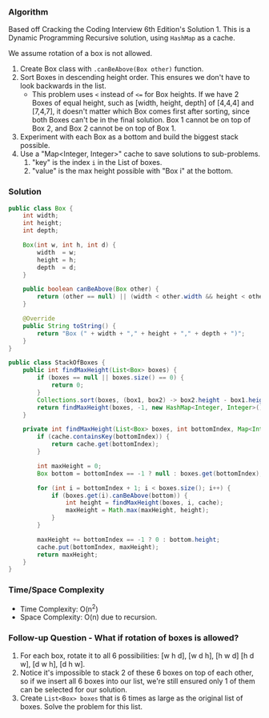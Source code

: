 ### Algorithm

Based off Cracking the Coding Interview 6th Edition's Solution 1. This is a Dynamic Programming Recursive solution, using `HashMap` as a cache.

We assume rotation of a box is not allowed.

1. Create Box class with `.canBeAbove(Box other)` function.
2. Sort Boxes in descending height order. This ensures we don't have to look backwards in the list.
    - This problem uses `<` instead of `<=` for Box heights. If we have 2 Boxes of equal height,
      such as [width, height, depth] of [4,4,4] and [7,4,7], it doesn't matter which Box comes first
      after sorting, since both Boxes can't be in the final solution. Box 1 cannot be on top of Box 2,
      and Box 2 cannot be on top of Box 1.
3. Experiment with each Box as a bottom and build the biggest stack possible.
4. Use a "Map<Integer, Integer>" cache to save solutions to sub-problems.
    1. "key" is the index `i` in the List of boxes.
    2. "value" is the max height possible with "Box i" at the bottom.

### Solution

```java
public class Box {
    int width;
    int height;
    int depth;

    Box(int w, int h, int d) {
        width  = w;
        height = h;
        depth  = d;
    }

    public boolean canBeAbove(Box other) {
        return (other == null) || (width < other.width && height < other.height && depth < other.depth);
    }

    @Override
    public String toString() {
        return "Box (" + width + "," + height + "," + depth + ")";
    }
}
```

```java
public class StackOfBoxes {
    public int findMaxHeight(List<Box> boxes) {
        if (boxes == null || boxes.size() == 0) {
            return 0;
        }
        Collections.sort(boxes, (box1, box2) -> box2.height - box1.height); // sort in descending height order
        return findMaxHeight(boxes, -1, new HashMap<Integer, Integer>());
    }

    private int findMaxHeight(List<Box> boxes, int bottomIndex, Map<Integer, Integer> cache) {
        if (cache.containsKey(bottomIndex)) {
            return cache.get(bottomIndex);
        }

        int maxHeight = 0;
        Box bottom = bottomIndex == -1 ? null : boxes.get(bottomIndex);

        for (int i = bottomIndex + 1; i < boxes.size(); i++) {
            if (boxes.get(i).canBeAbove(bottom)) {
                int height = findMaxHeight(boxes, i, cache);
                maxHeight = Math.max(maxHeight, height);
            }
        }

        maxHeight += bottomIndex == -1 ? 0 : bottom.height;
        cache.put(bottomIndex, maxHeight);
        return maxHeight;
    }
}
```

### Time/Space Complexity

-  Time Complexity: O(n<sup>2</sup>)
- Space Complexity: O(n) due to recursion.

### Follow-up Question - What if rotation of boxes is allowed?

1. For each box, rotate it to all 6 possibilities: [w h d], [w d h], [h w d] [h d w], [d w h], [d h w].
1. Notice it's impossible to stack 2 of these 6 boxes on top of each other, so if we insert all 6 boxes into our list, we're still ensured only 1 of them can be selected for our solution.
1. Create `List<Box> boxes` that is 6 times as large as the original list of boxes. Solve the problem for this list.
